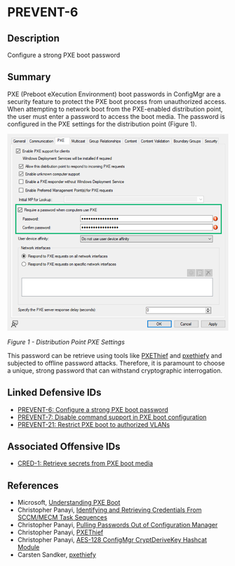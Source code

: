 # PREVENT-6

## Description
Configure a strong PXE boot password

## Summary

PXE (Preboot eXecution Environment) boot passwords in ConfigMgr are a security feature to protect the PXE boot process from unauthorized access. When attempting to network boot from the PXE-enabled distribution point, the user must enter a password to access the boot media. The password is configured in the PXE settings for the distribution point (Figure 1).

![Figure 1](./prevent-6_pxe-password.png)

_Figure 1 - Distribution Point PXE Settings_

This password can be retrieve using tools like [PXEThief](https://github.com/MWR-CyberSec/PXEThief) and [pxethiefy](https://github.com/csandker/pxethiefy) and subjected to offline password attacks. Therefore, it is paramount to choose a unique, strong password that can withstand cryptographic interrogation.

## Linked Defensive IDs
- [PREVENT-6: Configure a strong PXE boot password](../../../defense-techniques/PREVENT/PREVENT-6/prevent-6_description.md)
- [PREVENT-7: Disable command support in PXE boot configuration](../../../defense-techniques/PREVENT/PREVENT-7/prevent-7_description.md)
- [PREVENT-21: Restrict PXE boot to authorized VLANs](../../../defense-techniques/PREVENT/PREVENT-21/prevent-21_description.md)

## Associated Offensive IDs
- [CRED-1: Retrieve secrets from PXE boot media](../../../attack-techniques/CRED/CRED-1/cred-1_description.md)

## References
- Microsoft, [Understanding PXE Boot](https://learn.microsoft.com/en-us/troubleshoot/mem/configmgr/os-deployment/understand-pxe-boot)
- Christopher Panayi, [Identifying and Retrieving Credentials From SCCM/MECM Task Sequences](https://www.mwrcybersec.com/research_items/identifying-and-retrieving-credentials-from-sccm-mecm-task-sequences)
- Christopher Panayi, [Pulling Passwords Out of Configuration Manager](https://www.youtube.com/watch?v=Ly9goAud0gs)
- Christopher Panayi, [PXEThief](https://github.com/MWR-CyberSec/PXEThief)
- Christopher Panayi, [AES-128 ConfigMgr CryptDeriveKey Hashcat Module](https://github.com/MWR-CyberSec/configmgr-cryptderivekey-hashcat-module)
- Carsten Sandker, [pxethiefy](https://github.com/csandker/pxethiefy)